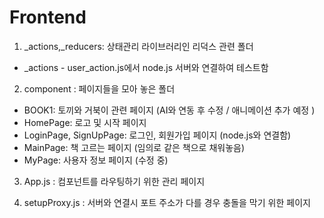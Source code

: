 # Frontend
1. _actions,_reducers: 상태관리 라이브러리인 리덕스 관련 폴더
 * _actions - user_action.js에서 node.js 서버와 연결하여 테스트함

2. component : 페이지들을 모아 놓은 폴더
* BOOK1: 토끼와 거북이 관련 페이지 (AI와 연동 후 수정 / 애니메이션 추가 예정 )
* HomePage: 로고 및 시작 페이지
* LoginPage, SignUpPage: 로그인, 회원가입 페이지 (node.js와 연결함)
* MainPage: 책 고르는 페이지 (임의로 같은 책으로 채워놓음)
* MyPage: 사용자 정보 페이지 (수정 중)

3. App.js : 컴포넌트를 라우팅하기 위한 관리 페이지

4. setupProxy.js : 서버와 연결시 포트 주소가 다를 경우 충돌을 막기 위한 페이지

